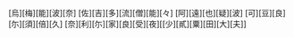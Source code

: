 [烏][梅][能][波][奈] [佐][吉][多][流][僧][能][々] [阿][遠][也][疑][波] [可][豆][良][尓][須][倍][久] [奈][利][尓][家][良][受][夜][[少][貳][粟][田][大][夫]]
